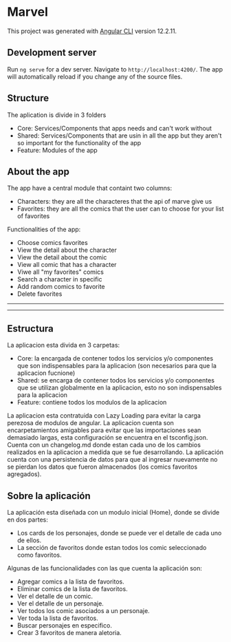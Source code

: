 # Marvel

This project was generated with [Angular CLI](https://github.com/angular/angular-cli) version 12.2.11.

## Development server

Run `ng serve` for a dev server. Navigate to `http://localhost:4200/`. The app will automatically reload if you change any of the source files.

## Structure

The aplication is divide in 3 folders
- Core: Services/Components that apps needs and can't work without
- Shared: Services/Components that are usin in all the app but they aren't so important for the functionality of the app
- Feature: Modules of the app

## About the app

The app have a central module that containt two columns:
  - Characters: they are all the characteres that the api of marve give us
  - Favorites: they are all the comics that the user can to choose for your list of favorites

Functionalities of the app:
  - Choose comics favorites
  - View the detail about the character
  - View the detail about the comic 
  - View all comic that has a character
  - Viwe all "my favorites" comics
  - Search a character in specific
  - Add random comics to favorite
  - Delete favorites

------------------------------------------------------------------------------------------------------------------------------------------------------
------------------------------------------------------------------------------------------------------------------------------------------------------

## Estructura

La aplicacion esta divida en 3 carpetas:
- Core: la encargada de contener todos los servicios y/o componentes que son indispensables para la aplicacion (son necesarios para que la aplicacion fucnione)
- Shared: se encarga de contener todos los servicios y/o componentes que se utilizan globalmente en la aplicacion, esto no son indispensables para la aplicacion
- Feature: contiene todos los modulos de la aplicacion

La aplicacion esta contratuida con Lazy Loading para evitar la carga perezosa de modulos de angular.
La aplicacion cuenta son encarpetamientos amigables para evitar que las importaciones sean demasiado largas, esta configuración se encuentra en el tsconfig.json.
Cuenta con un changelog.md donde estan cada uno de los cambios realizados en la aplicacion a medida que se fue desarrollando.
La aplicación cuenta con una persistencia de datos para que al ingresar nuevamente no se pierdan los datos que fueron almacenados (los comics favoritos agregados).

## Sobre la aplicación

La aplicación esta diseñada con un modulo inicial (Home), donde se divide en dos partes:
- Los cards de los personajes, donde se puede ver el detalle de cada uno de ellos.
- La sección de favoritos donde estan todos los comic seleccionado como favoritos.

Algunas de las funcionalidades con las que cuenta la aplicación son:
- Agregar comics a la lista de favoritos.
- Eliminar comics de la lista de favoritos.
- Ver el detalle de un comic.
- Ver el detalle de un personaje.
- Ver todos los comic asociados a un personaje.
- Ver toda la lista de favoritos.
- Buscar personajes en especifico.
- Crear 3 favoritos de manera aletoria.
